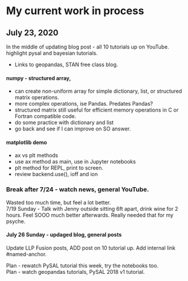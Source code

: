 # My current work in process  

## July 23, 2020  

In the middle of updating blog post - all 10 tutorials up on YouTube.  
highlight pysal and bayesian tutorials.  
* Links to geopandas, STAN free class blog.  


#### numpy - structured array, 
  * can create non-uniform array for simple dictionary, list, or structured matrix operations.  
  * more complex operations, ise Pandas.  Predates Pandas?  
  * structured matrix still useful for efficient memory operations in C or Fortran compatible code.  
  * do some practice with dictionary and list
  * go back and see if I can improve on SO answer.  

#### matplotlib demo  
  * ax vs plt methods  
  * use ax method as main, use in Jupyter notebooks  
  * plt method for REPL, print to screen.  
  * review backend.use(), ioff and ion  

### Break after 7/24 - watch news, general YouTube.  
Wasted too much time, but feel a lot better.  
7/19 Sunday - Talk with Jenny outside sitting 6ft apart, drink wine for 2 hours. Feel SOOO much better afterwards.  Really needed that for my psyche.   


#### July 26 Sunday - updaged blog, general posts  
Update LLP Fusion posts, 
ADD post on 10 tutorial up. 
Add internal link #named-anchor.  

Plan - rewatch PySAL tutorial this week, try the notebooks too.  
Plan - watch geopandas tutorials, PySAL 2018 v1 tutorial.  
